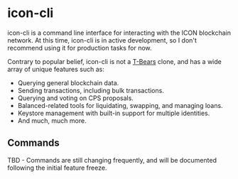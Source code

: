 # icon-cli

icon-cli is a command line interface for interacting with the ICON blockchain network. At this time, icon-cli is in active development, so I don't recommend using it for production tasks for now.

Contrary to popular belief, icon-cli is not a [T-Bears](https://github.com/icon-project/t-bears) clone, and has a wide array of unique features such as:

- Querying general blockchain data.
- Sending transactions, including bulk transactions.
- Querying and voting on CPS proposals.
- Balanced-related tools for liquidating, swapping, and managing loans.
- Keystore management with built-in support for multiple identities.
- And much, much more.

## Commands

TBD - Commands are still changing frequently, and will be documented following the initial feature freeze.
